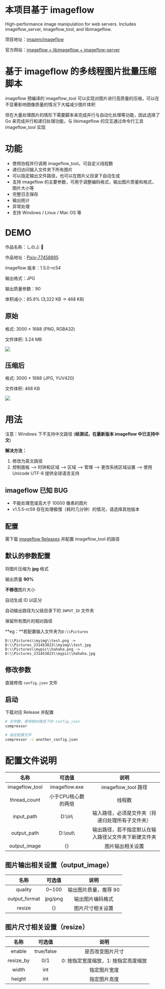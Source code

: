 # 本项目基于 imageflow

High-performance image manipulation for web servers. Includes imageflow_server, imageflow_tool, and libimageflow.

项目地址：[imazen/imageflow](https://github.com/imazen/imageflow)

官方网站：[imageflow = libimageflow + imageflow-server](https://www.imageflow.io/)



# 基于 imageflow 的多线程图片批量压缩脚本

imageflow 预编译的 imageflow_tool 可以实现对图片进行高质量的压缩，可以在不显著影响图像质量的情况下大幅减少图片体积

但在大量处理图片的情形下需要脚本来完成并行与自动化处理等功能，因此选择了 Go 来完成并行和递归处理功能，与 libimageflow 的交互通过命令行工具 imageflow_tool 实现



# 功能

- 使用协程并行调用 imageflow_tool，可自定义线程数
- 递归访问输入文件夹下所有图片
- 可以指定输出文件路径，也可以在图片父目录下自动生成
- 支持 imageflow 的主要参数，可用于调整编码格式，输出图片质量和格式，图片大小等
- 完整日志保存
- 输出统计
- 异常处理
- 支持 Windows / Linux / Mac OS 等



# DEMO

作品名称：しのぶ 🦋

作品地址：[Pixiv-77458895](https://www.pixiv.net/artworks/77458895)

imageflow 版本：1.5.0-rc54

输出格式：JPG

输出质量参数：90

体积减小：85.9% (3,322 KB -> 468 KB)



## 原始

格式: 3000 × 1688 (PNG, RGBA32)

文件体积: 3.24 MB

![](https://cdn.jsdelivr.net/gh/bipy/CDN@master/repo/Image-Compressor/pid-77458895.png)



## 压缩后

格式: 3000 × 1688 (JPG, YUV420)

文件体积: 468 KB

![](https://cdn.jsdelivr.net/gh/bipy/CDN@master/repo/Image-Compressor/pid-77458895.jpg)



# 用法

注意：Windows 下不支持中文路径 (**经测试，在最新版本 imageflow 中已支持中文**)

**解决方法：**

1. 修改为英文路径
2. 控制面板 --> 时钟和区域 --> 区域 --> 管理 --> 更改系统区域设置 --> 使用 Unicode UTF-8 提供全球语言支持



## imageflow 已知 BUG

- 不能处理宽或高大于 10000 像素的图片
- v1.5.5-rc59 存在处理极慢（耗时几分钟）的情况，请选择其他版本



## 配置

需下载 [imageflow Releases](https://github.com/imazen/imageflow/releases) 并配置 imageflow_tool 的路径



## 默认的参数配置

将图片压缩为 **jpg** 格式

输出质量 **90%**

**不修改**图片大小

自动生成 ID 以区分

自动输出路径为父级目录下的 `INPUT_ID` 文件夹

保留所有图片的相对路径

**eg：**若配置输入文件夹为`D:\\Pictures`

```
D:\\Pictures\\myimg\\test.png -> D:\\Pictures_231453823\\myimg\\test.jpg
D:\\Pictures\\mypic\\hahaha.png -> D:\\Pictures_231453823\\mypic\\hahaha.jpg
```



## 修改参数

直接修改 `config.json` 文件



## 启动

下载对应 Release 并配置

```bash
# 无参数，使用相对路径下的 config.json
compressor

# 指定配置文件
compressor -c another_config.json
```



# 配置文件说明

|      名称      |       可选值        |                         说明                         |
| :------------: | :-----------------: | :--------------------------------------------------: |
| imageflow_tool |    imageflow.exe    |                 imageflow_tool 路径                  |
|  thread_count  | 小于CPU核心数的两倍 |                        线程数                        |
|   input_path   |      D:\\in\\       |   输入路径，必须是文件夹（将递归处理所有子文件夹）   |
|  output_path   |      D:\\out\\      | 输出路径，若不指定默认在输入路径父文件夹下新建文件夹 |
|  output_image  |         {}          |                   图片输出相关设置                   |

## 图片输出相关设置（output_image）

|     名称      | 可选值  |         说明          |
| :-----------: | :-----: | :-------------------: |
|    quality    | 0\~100  | 输出图片质量，推荐 90 |
| output_format | jpg/png |   输出图片编码格式    |
|    resize     |   {}    |   图片尺寸相关设置    |

## 图片尺寸相关设置（resize）

|   名称    |   可选值   |                 说明                 |
| :-------: | :--------: | :----------------------------------: |
|  enable   | true/false |           是否改变图片尺寸           |
| resize_by |    0/1     | 0: 按指定宽度缩放，1: 按指定高度缩放 |
|   width   |    int     |             指定图片宽度             |
|  height   |    int     |             指定图片高度             |